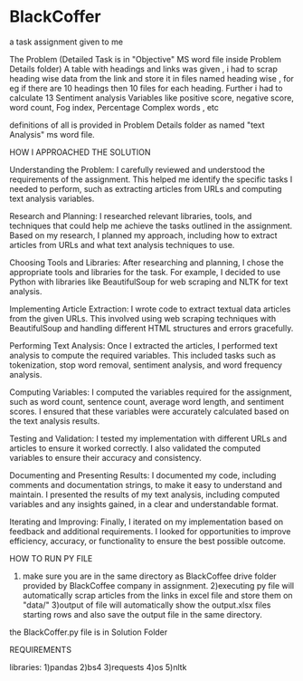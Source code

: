 # BlackCoffer
 a task assignment given to me


The Problem
(Detailed Task is in "Objective" MS word file inside Problem Details folder)
A table with headings and links was given , i had to scrap heading wise data from the link and store it in files named heading wise , for eg if there are 10 headings then 10 files for each heading.
Further i had to calculate 13 Sentiment analysis Variables like positive score, negative score, word count, Fog index, Percentage Complex words , etc

definitions of all is provided in Problem Details folder as named "text Analysis" ms word file.



HOW I APPROACHED THE SOLUTION

Understanding the Problem: I carefully reviewed and understood the requirements of the assignment. This helped me identify the specific tasks I needed to perform, such as extracting articles from URLs and computing text analysis variables.

Research and Planning: I researched relevant libraries, tools, and techniques that could help me achieve the tasks outlined in the assignment. Based on my research, I planned my approach, including how to extract articles from URLs and what text analysis techniques to use.

Choosing Tools and Libraries: After researching and planning, I chose the appropriate tools and libraries for the task. For example, I decided to use Python with libraries like BeautifulSoup for web scraping and NLTK for text analysis.

Implementing Article Extraction: I wrote code to extract textual data articles from the given URLs. This involved using web scraping techniques with BeautifulSoup and handling different HTML structures and errors gracefully.

Performing Text Analysis: Once I extracted the articles, I performed text analysis to compute the required variables. This included tasks such as tokenization, stop word removal, sentiment analysis, and word frequency analysis.

Computing Variables: I computed the variables required for the assignment, such as word count, sentence count, average word length, and sentiment scores. I ensured that these variables were accurately calculated based on the text analysis results.

Testing and Validation: I tested my implementation with different URLs and articles to ensure it worked correctly. I also validated the computed variables to ensure their accuracy and consistency.

Documenting and Presenting Results: I documented my code, including comments and documentation strings, to make it easy to understand and maintain. I presented the results of my text analysis, including computed variables and any insights gained, in a clear and understandable format.

Iterating and Improving: Finally, I iterated on my implementation based on feedback and additional requirements. I looked for opportunities to improve efficiency, accuracy, or functionality to ensure the best possible outcome.




HOW TO RUN PY FILE
1) make sure you are in the same directory as BlackCoffee drive folder provided by BlackCoffee company in assignment.
2)executing py file will automatically scrap articles from the links in excel file and store them on "data/"
3)output of file will automatically show the output.xlsx files starting rows and also save the output file in the same directory.

the BlackCoffer.py file is in Solution Folder


REQUIREMENTS

libraries:
1)pandas
2)bs4
3)requests
4)os
5)nltk